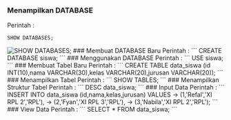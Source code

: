 ### Menampilkan DATABASE
Perintah :
```
SHOW DATABASES;
```
<img src="https://media.discordapp.net/attachments/868319460216434728/965778333390475274/InShot_20220419_073806305.jpg" alt="SHOW DATABASES;" />
### Membuat DATABASE Baru
Perintah :
```
CREATE DATABASE siswa;
```
### Menggunakan DATABASE 
Perintah :
```
USE siswa;
```
### Membuat Tabel Baru 
Perintah :
```
CREATE TABLE data_siswa (id INT(10),nama VARCHAR(30),kelas VARCHAR(20),jurusan VARCHAR(20));
```
### Menampilkan Tabel
Perintah :
```
SHOW TABLES;
```
### Menampilkan Struktur Tabel
Perintah :
```
DESC data_siswa;
```
### Input Data 
Perintah :
```
INSERT INTO data_siswa (id,nama,kelas,jurusan) VALUES
-> (1,'Refal','XI RPL 2','RPL'),   
-> (2,'Fyan','XI RPL 3','RPL'),
-> (3,'Nabila','XI RPL 2','RPL');
```
### View Data
Perintah :
```
SELECT * FROM data_siswa;
```
